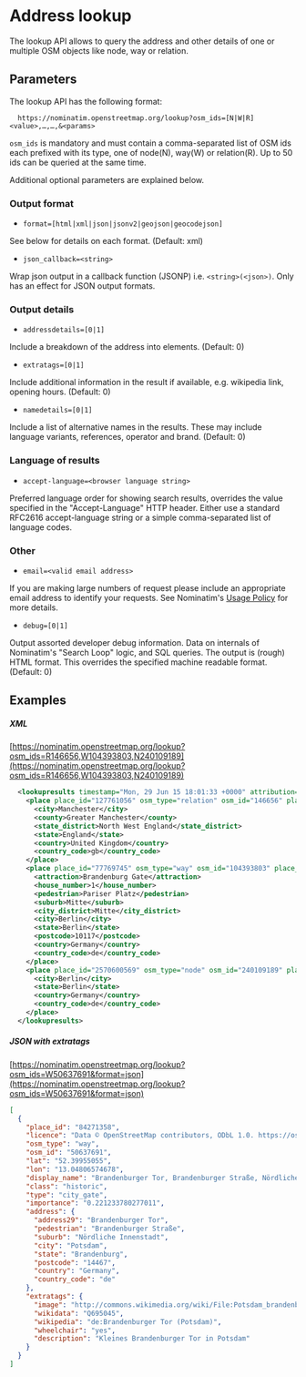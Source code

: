 # Address lookup

The lookup API allows to query the address and other details of one or
multiple OSM objects like node, way or relation.

## Parameters

The lookup API has the following format:

```
  https://nominatim.openstreetmap.org/lookup?osm_ids=[N|W|R]<value>,…,…,&<params>
```

`osm_ids` is mandatory and must contain a comma-separated list of OSM ids each
prefixed with its type, one of node(N), way(W) or relation(R). Up to 50 ids
can be queried at the same time.

Additional optional parameters are explained below.

### Output format

* `format=[html|xml|json|jsonv2|geojson|geocodejson]`

See below for details on each format. (Default: xml)

* `json_callback=<string>`

Wrap json output in a callback function (JSONP) i.e. `<string>(<json>)`.
Only has an effect for JSON output formats.

### Output details

* `addressdetails=[0|1]`

Include a breakdown of the address into elements. (Default: 0)


* `extratags=[0|1]`

Include additional information in the result if available,
e.g. wikipedia link, opening hours. (Default: 0)


* `namedetails=[0|1]`

Include a list of alternative names in the results. These may include
language variants, references, operator and brand. (Default: 0)


### Language of results

* `accept-language=<browser language string>`

Preferred language order for showing search results, overrides the value
specified in the "Accept-Language" HTTP header.
Either use a standard RFC2616 accept-language string or a simple
comma-separated list of language codes.


### Other

* `email=<valid email address>`

If you are making large numbers of request please include an appropriate email
address to identify your requests. See Nominatim's [Usage Policy](https://operations.osmfoundation.org/policies/nominatim/) for more details.

* `debug=[0|1]`

Output assorted developer debug information. Data on internals of Nominatim's
"Search Loop" logic, and SQL queries. The output is (rough) HTML format.
This overrides the specified machine readable format. (Default: 0)


## Examples

##### XML

[https://nominatim.openstreetmap.org/lookup?osm_ids=R146656,W104393803,N240109189](https://nominatim.openstreetmap.org/lookup?osm_ids=R146656,W104393803,N240109189)

```xml
  <lookupresults timestamp="Mon, 29 Jun 15 18:01:33 +0000" attribution="Data © OpenStreetMap contributors, ODbL 1.0. https://www.openstreetmap.org/copyright" querystring="R146656,W104393803,N240109189" polygon="false">
    <place place_id="127761056" osm_type="relation" osm_id="146656" place_rank="16" lat="53.4791466" lon="-2.2447445" display_name="Manchester, Greater Manchester, North West England, England, United Kingdom" class="boundary" type="administrative" importance="0.704893333438333">
      <city>Manchester</city>
      <county>Greater Manchester</county>
      <state_district>North West England</state_district>
      <state>England</state>
      <country>United Kingdom</country>
      <country_code>gb</country_code>
    </place>
    <place place_id="77769745" osm_type="way" osm_id="104393803" place_rank="30" lat="52.5162024" lon="13.3777343363579" display_name="Brandenburg Gate, 1, Pariser Platz, Mitte, Berlin, 10117, Germany" class="tourism" type="attraction" importance="0.443472858361592">
      <attraction>Brandenburg Gate</attraction>
      <house_number>1</house_number>
      <pedestrian>Pariser Platz</pedestrian>
      <suburb>Mitte</suburb>
      <city_district>Mitte</city_district>
      <city>Berlin</city>
      <state>Berlin</state>
      <postcode>10117</postcode>
      <country>Germany</country>
      <country_code>de</country_code>
    </place>
    <place place_id="2570600569" osm_type="node" osm_id="240109189" place_rank="15" lat="52.5170365" lon="13.3888599" display_name="Berlin, Germany" class="place" type="city" importance="0.822149797630868">
      <city>Berlin</city>
      <state>Berlin</state>
      <country>Germany</country>
      <country_code>de</country_code>
    </place>
  </lookupresults>
```

##### JSON with extratags

[https://nominatim.openstreetmap.org/lookup?osm_ids=W50637691&format=json](https://nominatim.openstreetmap.org/lookup?osm_ids=W50637691&format=json)

```json
[
  {
    "place_id": "84271358",
    "licence": "Data © OpenStreetMap contributors, ODbL 1.0. https://osm.org/copyright",
    "osm_type": "way",
    "osm_id": "50637691",
    "lat": "52.39955055",
    "lon": "13.04806574678",
    "display_name": "Brandenburger Tor, Brandenburger Straße, Nördliche Innenstadt, Innenstadt, Potsdam, Brandenburg, 14467, Germany",
    "class": "historic",
    "type": "city_gate",
    "importance": "0.221233780277011",
    "address": {
      "address29": "Brandenburger Tor",
      "pedestrian": "Brandenburger Straße",
      "suburb": "Nördliche Innenstadt",
      "city": "Potsdam",
      "state": "Brandenburg",
      "postcode": "14467",
      "country": "Germany",
      "country_code": "de"
    },
    "extratags": {
      "image": "http://commons.wikimedia.org/wiki/File:Potsdam_brandenburger_tor.jpg",
      "wikidata": "Q695045",
      "wikipedia": "de:Brandenburger Tor (Potsdam)",
      "wheelchair": "yes",
      "description": "Kleines Brandenburger Tor in Potsdam"
    }
  }
]
```
